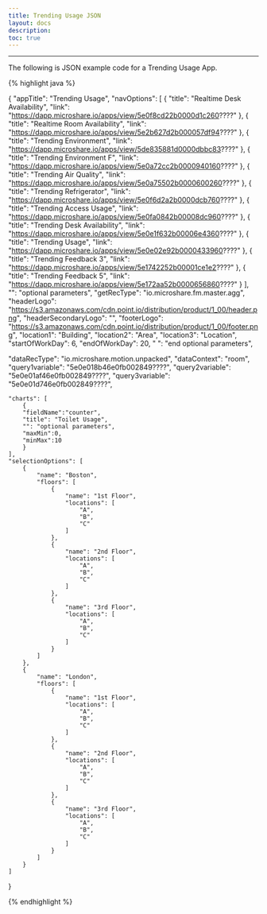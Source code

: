 ```yaml
---
title: Trending Usage JSON
layout: docs
description: 
toc: true
---
```


---------------------------------------

The following is JSON example code for a Trending Usage App.

{% highlight java %}

{
	"appTitle": "Trending Usage",
  "navOptions": [
    {
      "title": "Realtime Desk Availability",
      "link": "https://dapp.microshare.io/apps/view/5e0f8cd22b0000d1c260????"
    },
    {
      "title": "Realtime Room Availability",
      "link": "https://dapp.microshare.io/apps/view/5e2b627d2b000057df94????"
		},
		{
      "title": "Trending Environment",
      "link": "https://dapp.microshare.io/apps/view/5de835881d0000dbbc83????"
    },
    {
      "title": "Trending Environment F",
      "link": "https://dapp.microshare.io/apps/view/5e0a72cc2b0000940160????"
    },
    {
      "title": "Trending Air Quality",
      "link": "https://dapp.microshare.io/apps/view/5e0a75502b0000600260????"
    },
    {
      "title": "Trending Refrigerator",
      "link": "https://dapp.microshare.io/apps/view/5e0f6d2a2b0000dcb760????"
    },
    {
      "title": "Trending Access Usage",
      "link": "https://dapp.microshare.io/apps/view/5e0fa0842b00008dc960????"
    },
    {
      "title": "Trending Desk Availability",
      "link": "https://dapp.microshare.io/apps/view/5e0e1f632b00006e4360????"
    },
    {
      "title": "Trending Usage",
      "link": "https://dapp.microshare.io/apps/view/5e0e02e92b0000433960????"
    },
    {
      "title": "Trending Feedback 3",
      "link": "https://dapp.microshare.io/apps/view/5e1742252b00001ce1e2????"
    },
    {
      "title": "Trending Feedback 5",
      "link": "https://dapp.microshare.io/apps/view/5e172aa52b0000656860????"
    }
  ],
	"": "optional parameters",
	"getRecType": "io.microshare.fm.master.agg",
	"headerLogo": "https://s3.amazonaws.com/cdn.point.io/distribution/product/1_00/header.png",
	"headerSecondaryLogo": "",
	"footerLogo": "https://s3.amazonaws.com/cdn.point.io/distribution/product/1_00/footer.png",
	"location1": "Building",
	"location2": "Area",
	"location3": "Location",
	"startOfWorkDay": 6,
	"endOfWorkDay": 20,
	" ": "end optional parameters",

  "dataRecType": "io.microshare.motion.unpacked",
	"dataContext": "room",
	"query1variable": "5e0e018b46e0fb002849????",
	"query2variable": "5e0e01af46e0fb002849????",
	"query3variable": "5e0e01d746e0fb002849????",

	"charts": [ 
		{ 
		"fieldName":"counter",
		"title": "Toilet Usage",
		"": "optional parameters",
		"maxMin":0,
		"minMax":10
		}
	],
	"selectionOptions": [
		{
			"name": "Boston",
			"floors": [
				{
					"name": "1st Floor",
					"locations": [
						"A",
						"B",
						"C"
					]
				},
				{
					"name": "2nd Floor",
					"locations": [
						"A",
						"B",
						"C"
					]
				},
				{
					"name": "3rd Floor",
					"locations": [
						"A",
						"B",
						"C"
					]
				}
			]
		},
		{
			"name": "London",
			"floors": [
				{
					"name": "1st Floor",
					"locations": [
						"A",
						"B",
						"C"
					]
				},
				{
					"name": "2nd Floor",
					"locations": [
						"A",
						"B",
						"C"
					]
				},
				{
					"name": "3rd Floor",
					"locations": [
						"A",
						"B",
						"C"
					]
				}
			]
		}
	]
}

{% endhighlight %}